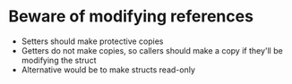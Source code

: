 Beware of modifying references
==============================

- Setters should make protective copies
- Getters do not make copies, so callers should make a copy if they'll be modifying the struct
- Alternative would be to make structs read-only